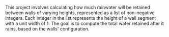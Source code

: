 This project involves calculating how much rainwater will be retained between walls of varying heights, represented as a list of non-negative integers. Each integer in the list represents the height of a wall segment with a unit width of 1. The goal is to compute the total water retained after it rains, based on the walls' configuration.
